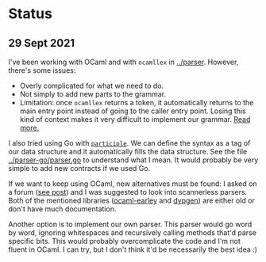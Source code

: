 # Status

## 29 Sept 2021

I've been working with OCaml and with `ocamllex` in [../parser](../parser). However, there's some issues:

- Overly complicated for what we need to do.
- Not simply to add new parts to the grammar.
- Limitation: once `ocamllex` returns a token, it automatically returns to the main entry point instead of going to the caller entry point. Losing this kind of context makes it very difficult to implement our grammar. [Read more.](https://medium.com/@huund/recipes-for-ocamllex-bb4efa0afe53)

I also tried using Go with [`participle`](https://github.com/alecthomas/participle). We can define the syntax as a tag of our data structure and it automatically fills the data structure. See the file [../parser-go/parser.go](../parser-go/parser.go) to understand what I mean. It would probably be very simple to add new contracts if we used Go.

If we want to keep using OCaml, new alternatives must be found: I asked on a forum ([see post](https://discuss.ocaml.org/t/define-literals-on-parser-using-ocamlyacc-menhir/8541)) and I was suggested to look into scannerless parsers. Both of the mentioned libraries ([ocaml-earley](https://github.com/rlepigre/ocaml-earley) and [dypgen](http://dypgen.free.fr/)) are either old or don't have much documentation.

Another option is to implement our own parser. This parser would go word by word, ignoring whitespaces and recursively calling methods that'd parse specific bits. This would probably overcomplicate the code and I'm not fluent in OCaml. I can try, but I don't think it'd be necessarily the best idea :)
